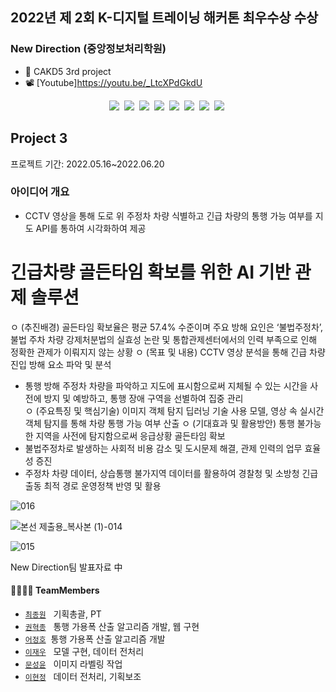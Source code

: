 ## 2022년 제 2회 K-디지털 트레이닝 해커톤 최우수상 수상 
### New Direction (중앙정보처리학원)


- 🚒 CAKD5 3rd project 
- 📽️ [Youtube]https://youtu.be/_LtcXPdGkdU

<p align="center">
  <img src="https://img.shields.io/badge/Python-3766AB?style=flat-square&logo=Python&logoColor=white"/></a>&nbsp 
  <img src="https://img.shields.io/badge/Yolov5-6DB33F?style=flat-square&logo=Yolo&logoColor=white"/></a>&nbsp 
  <img src="https://img.shields.io/badge/Flask-092E20?style=flat-square&logo=Flask&logoColor=white"/></a>&nbsp 
  <img src="https://img.shields.io/badge/kakaomapAPI-E6B91E?style=flat-square&logo=kakaomapAPI&logoColor=white"/></a>&nbsp 
  <img src="https://img.shields.io/badge/HTML-DB3552?style=flat-square&logo=HTML&logoColor=white"/></a>&nbsp 
  <img src="https://img.shields.io/badge/javascript-333664?style=flat-square&logo=javascript&logoColor=white"/></a>&nbsp 
  <img src="https://img.shields.io/badge/css-005571?style=flat-square&logo=css&logoColor=white"/></a>&nbsp 
    <img src="https://img.shields.io/badge/visualstudio-64335F?style=flat-square&logo=visualstudio&logoColor=white"/></a>&nbsp
</p>

## Project 3
프로젝트 기간: 2022.05.16~2022.06.20

### 아이디어 개요
- CCTV 영상을 통해 도로 위 주정차 차량 식별하고 긴급 차량의 통행 가능 여부를 지도 API를 통하여 시각화하여 제공

# 긴급차량 골든타임 확보를 위한 AI 기반 관제 솔루션  

 ㅇ (추진배경) 골든타임 확보율은 평균 57.4% 수준이며 주요 방해 요인은 ‘불법주정차’, 불법 주차 차량 강제처분법의 실효성 논란 및 통합관제센터에서의 인력 부족으로 인해 정확한 관제가 이뤄지지 않는 상황
 ㅇ (목표 및 내용) CCTV 영상 분석을 통해 긴급 차량 진입 방해 요소 파악 및 분석  
   - 통행 방해 주정차 차량을 파악하고 지도에 표시함으로써 지체될 수 있는 시간을 사전에 방지 및 예방하고, 통행 장애 구역을 선별하여 집중 관리   
 ㅇ (주요특징 및 핵심기술) 이미지 객체 탐지 딥러닝 기술 사용 모델, 영상 속 실시간 객체 탐지를 통해 차량 통행 가능 여부 산출
 ㅇ (기대효과 및 활용방안) 통행 불가능한 지역을 사전에 탐지함으로써 응급상황 골든타임 확보
   - 불법주정차로 발생하는 사회적 비용 감소 및 도시문제 해결, 관제 인력의 업무 효율성 증진
   - 주정차 차량 데이터, 상습통행 불가지역 데이터를 활용하여 경찰청 및 소방청 긴급출동 최적 경로 운영정책 반영 및 활용
   

![016](https://user-images.githubusercontent.com/96768479/175277360-124dba41-09ee-4071-80b1-4dc0ac3b8ddb.png)


   ![본선 제출용_복사본 (1)-014](https://user-images.githubusercontent.com/96768479/175298492-92bafa8c-fb28-487b-8820-193c9cbd891d.png)



![015](https://user-images.githubusercontent.com/96768479/175277326-2e2c656d-0ffb-445b-a75e-50b830bce544.png)




New Direction팀 발표자료 中

#### 👨‍👩‍👦‍👦 TeamMembers  

- [`최종원`](https://github.com/joannajongwonchoi) &nbsp; 기획총괄, PT
- [`권혁종`](https://github.com/gitHek) &nbsp; 통행 가용폭 산출 알고리즘 개발, 웹 구현
- [`어정호`](https://github.com/fish-ho) &nbsp;통행 가용폭 산출 알고리즘 개발
- [`이재우`](https://github.com/leedaedoo2) &nbsp; 모델 구현, 데이터 전처리
- [`문성윤`](https://github.com/Syoon0710) &nbsp; 이미지 라벨링 작업
- [`이현정`](https://github.com/hyunjung28) &nbsp; 데이터 전처리, 기획보조
